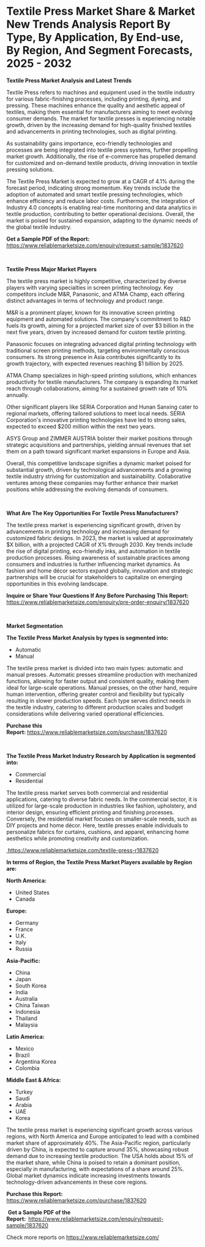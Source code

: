 <p><h1>Textile Press Market Share & Market New Trends Analysis Report By Type, By Application, By End-use, By Region, And Segment Forecasts, 2025 - 2032</h1></p><p><strong>Textile Press Market Analysis and Latest Trends</strong></p>
<p><p>Textile Press refers to machines and equipment used in the textile industry for various fabric-finishing processes, including printing, dyeing, and pressing. These machines enhance the quality and aesthetic appeal of textiles, making them essential for manufacturers aiming to meet evolving consumer demands. The market for textile presses is experiencing notable growth, driven by the increasing demand for high-quality finished textiles and advancements in printing technologies, such as digital printing. </p><p>As sustainability gains importance, eco-friendly technologies and processes are being integrated into textile press systems, further propelling market growth. Additionally, the rise of e-commerce has propelled demand for customized and on-demand textile products, driving innovation in textile pressing solutions. </p><p>The Textile Press Market is expected to grow at a CAGR of 4.1% during the forecast period, indicating strong momentum. Key trends include the adoption of automated and smart textile pressing technologies, which enhance efficiency and reduce labor costs. Furthermore, the integration of Industry 4.0 concepts is enabling real-time monitoring and data analytics in textile production, contributing to better operational decisions. Overall, the market is poised for sustained expansion, adapting to the dynamic needs of the global textile industry.</p></p>
<p><strong>Get a Sample PDF of the Report:&nbsp;</strong> <a href="https://www.reliablemarketsize.com/enquiry/request-sample/1837620?utm_campaign=2653&utm_medium=2&utm_source=Github&utm_content=ia&utm_term=22022025&utm_id=textile-press">https://www.reliablemarketsize.com/enquiry/request-sample/1837620</a></p>
<p>&nbsp;</p>
<p><strong>Textile Press Major Market Players</strong></p>
<p><p>The textile press market is highly competitive, characterized by diverse players with varying specialties in screen printing technology. Key competitors include M&R, Panasonic, and ATMA Champ, each offering distinct advantages in terms of technology and product range.</p><p>M&R is a prominent player, known for its innovative screen printing equipment and automated solutions. The company's commitment to R&D fuels its growth, aiming for a projected market size of over $3 billion in the next five years, driven by increased demand for custom textile printing.</p><p>Panasonic focuses on integrating advanced digital printing technology with traditional screen printing methods, targeting environmentally conscious consumers. Its strong presence in Asia contributes significantly to its growth trajectory, with expected revenues reaching $1 billion by 2025.</p><p>ATMA Champ specializes in high-speed printing solutions, which enhances productivity for textile manufacturers. The company is expanding its market reach through collaborations, aiming for a sustained growth rate of 10% annually.</p><p>Other significant players like SERIA Corporation and Hunan Sanxing cater to regional markets, offering tailored solutions to meet local needs. SERIA Corporation's innovative printing technologies have led to strong sales, expected to exceed $200 million within the next two years. </p><p>ASYS Group and ZIMMER AUSTRIA bolster their market positions through strategic acquisitions and partnerships, yielding annual revenues that set them on a path toward significant market expansions in Europe and Asia.</p><p>Overall, this competitive landscape signifies a dynamic market poised for substantial growth, driven by technological advancements and a growing textile industry striving for customization and sustainability. Collaborative ventures among these companies may further enhance their market positions while addressing the evolving demands of consumers.</p></p>
<p>&nbsp;</p>
<p><strong>What Are The Key Opportunities For Textile Press Manufacturers?</strong></p>
<p><p>The textile press market is experiencing significant growth, driven by advancements in printing technology and increasing demand for customized fabric designs. In 2023, the market is valued at approximately $X billion, with a projected CAGR of X% through 2030. Key trends include the rise of digital printing, eco-friendly inks, and automation in textile production processes. Rising awareness of sustainable practices among consumers and industries is further influencing market dynamics. As fashion and home décor sectors expand globally, innovation and strategic partnerships will be crucial for stakeholders to capitalize on emerging opportunities in this evolving landscape.</p></p>
<p><strong>Inquire or Share Your Questions If Any Before Purchasing This Report:</strong> <a href="https://www.reliablemarketsize.com/enquiry/pre-order-enquiry/1837620?utm_campaign=2653&utm_medium=2&utm_source=Github&utm_content=ia&utm_term=22022025&utm_id=textile-press">https://www.reliablemarketsize.com/enquiry/pre-order-enquiry/1837620</a></p>
<p>&nbsp;</p>
<p><strong>Market Segmentation</strong></p>
<p><strong>The Textile Press Market Analysis by types is segmented into:</strong></p>
<p><ul><li>Automatic</li><li>Manual</li></ul></p>
<p><p>The textile press market is divided into two main types: automatic and manual presses. Automatic presses streamline production with mechanized functions, allowing for faster output and consistent quality, making them ideal for large-scale operations. Manual presses, on the other hand, require human intervention, offering greater control and flexibility but typically resulting in slower production speeds. Each type serves distinct needs in the textile industry, catering to different production scales and budget considerations while delivering varied operational efficiencies.</p></p>
<p><strong>Purchase this Report:&nbsp;</strong><a href="https://www.reliablemarketsize.com/purchase/1837620?utm_campaign=2653&utm_medium=2&utm_source=Github&utm_content=ia&utm_term=22022025&utm_id=textile-press">https://www.reliablemarketsize.com/purchase/1837620</a></p>
<p>&nbsp;</p>
<p><strong>The Textile Press Market Industry Research by Application is segmented into:</strong></p>
<p><ul><li>Commercial</li><li>Residential</li></ul></p>
<p><p>The textile press market serves both commercial and residential applications, catering to diverse fabric needs. In the commercial sector, it is utilized for large-scale production in industries like fashion, upholstery, and interior design, ensuring efficient printing and finishing processes. Conversely, the residential market focuses on smaller-scale needs, such as DIY projects and home décor. Here, textile presses enable individuals to personalize fabrics for curtains, cushions, and apparel, enhancing home aesthetics while promoting creativity and customization.</p></p>
<p><a href="https://www.reliablemarketsize.com/textile-press-r1837620?utm_campaign=2653&utm_medium=2&utm_source=Github&utm_content=ia&utm_term=22022025&utm_id=textile-press">&nbsp;https://www.reliablemarketsize.com/textile-press-r1837620</a></p>
<p><strong>In terms of Region, the Textile Press Market Players available by Region are:</strong></p>
<p>
    <p> <strong> North America: </strong>
        <ul>
            <li>United States</li>
            <li>Canada</li>
        </ul>
        </p> 
    <p> <strong> Europe: </strong>
        <ul>
            <li>Germany</li>
            <li>France</li>
            <li>U.K.</li>
            <li>Italy</li>
            <li>Russia</li>
        </ul>
        </p> 
    <p> <strong> Asia-Pacific: </strong>
        <ul>
            <li>China</li>
            <li>Japan</li>
            <li>South Korea</li>
            <li>India</li>
            <li>Australia</li>
            <li>China Taiwan</li>
            <li>Indonesia</li>
            <li>Thailand</li>
            <li>Malaysia</li>
        </ul>
        </p> 
    <p> <strong> Latin America: </strong>
        <ul>
            <li>Mexico</li>
            <li>Brazil</li>
            <li>Argentina Korea</li>
            <li>Colombia</li>
        </ul>
        </p> 
    <p> <strong> Middle East & Africa: </strong>
        <ul>
            <li>Turkey</li>
            <li>Saudi</li>
            <li>Arabia</li>
            <li>UAE</li>
            <li>Korea</li>
        </ul>
    </p>
    </p>
<p><p>The textile press market is experiencing significant growth across various regions, with North America and Europe anticipated to lead with a combined market share of approximately 40%. The Asia-Pacific region, particularly driven by China, is expected to capture around 35%, showcasing robust demand due to increasing textile production. The USA holds about 15% of the market share, while China is poised to retain a dominant position, especially in manufacturing, with expectations of a share around 25%. Global market dynamics indicate increasing investments towards technology-driven advancements in these core regions.</p></p>
<p><strong>Purchase this Report: </strong><a href="https://www.reliablemarketsize.com/purchase/1837620?utm_campaign=2653&utm_medium=2&utm_source=Github&utm_content=ia&utm_term=22022025&utm_id=textile-press">https://www.reliablemarketsize.com/purchase/1837620</a></p>
<p>&nbsp;<strong>Get a Sample PDF of the Report:&nbsp;&nbsp;</strong><a href="https://www.reliablemarketsize.com/enquiry/request-sample/1837620?utm_campaign=2653&utm_medium=2&utm_source=Github&utm_content=ia&utm_term=22022025&utm_id=textile-press">https://www.reliablemarketsize.com/enquiry/request-sample/1837620</a></p>
<p><strong></strong></p>
<p>Check more reports on <a href="https://www.reliablemarketsize.com/?utm_campaign=2653&utm_medium=2&utm_source=Github&utm_content=ia&utm_term=22022025&utm_id=textile-press">https://www.reliablemarketsize.com/</a></p>